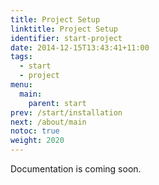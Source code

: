 ```yaml
---
title: Project Setup
linktitle: Project Setup
identifier: start-project
date: 2014-12-15T13:43:41+11:00
tags:
  - start
  - project
menu:
  main:
    parent: start
prev: /start/installation
next: /about/main
notoc: true
weight: 2020
---
```


Documentation is coming soon.
